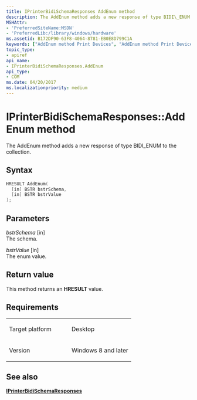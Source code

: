 ```yaml
---
title: IPrinterBidiSchemaResponses AddEnum method
description: The AddEnum method adds a new response of type BIDI\_ENUM to the collection.
MSHAttr:
- 'PreferredSiteName:MSDN'
- 'PreferredLib:/library/windows/hardware'
ms.assetid: B172DF90-63F8-4064-8781-EB0E8D799C1A
keywords: ["AddEnum method Print Devices", "AddEnum method Print Devices , IPrinterBidiSchemaResponses interface", "IPrinterBidiSchemaResponses interface Print Devices , AddEnum method"]
topic_type:
- apiref
api_name:
- IPrinterBidiSchemaResponses.AddEnum
api_type:
- COM
ms.date: 04/20/2017
ms.localizationpriority: medium
---
```


# IPrinterBidiSchemaResponses::AddEnum method

The AddEnum method adds a new response of type BIDI\_ENUM to the collection.

Syntax
------

```cpp
HRESULT AddEnum(
  [in] BSTR bstrSchema,
  [in] BSTR bstrValue
);
```

Parameters
----------

*bstrSchema* \[in\]  
The schema.

*bstrValue* \[in\]  
The enum value.

Return value
------------

This method returns an **HRESULT** value.

Requirements
------------

<table>
<colgroup>
<col width="50%" />
<col width="50%" />
</colgroup>
<tbody>
<tr class="odd">
<td><p>Target platform</p></td>
<td>Desktop</td>
</tr>
<tr class="even">
<td><p>Version</p></td>
<td><p>Windows 8 and later</p></td>
</tr>
</tbody>
</table>

## See also

[**IPrinterBidiSchemaResponses**](iprinterbidischemaresponses.md)
